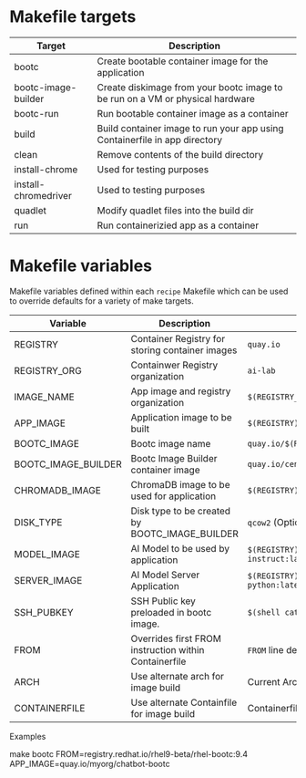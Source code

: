 # Makefile targets

| Target                | Description								        |
|-----------------------|-------------------------------------------------------------------------------|
| bootc                 | Create bootable container image for the application			        |
| bootc-image-builder   | Create diskimage from your bootc image to be run on a VM or physical hardware |
| bootc-run             | Run bootable container image as a container   			       	|
| build                 | Build container image to run your app using Containerfile in app directory    |
| clean                 | Remove contents of the build directory                                        |
| install-chrome        | Used for testing purposes                                                     |
| install-chromedriver  | Used to testing purposes                                                      |
| quadlet               | Modify quadlet files into the build dir                                       |
| run                   | Run containerizied app as a container                                         |


# Makefile variables

Makefile variables defined within each `recipe` Makefile which can be
used to override defaults for a variety of make targets.

| Variable           | Description                                          | Default                                                 |
|--------------------|------------------------------------------------------|---------------------------------------------------------|
|REGISTRY            | Container Registry for storing container images      | `quay.io`						      |
|REGISTRY_ORG        | Containwer Registry organization 	      	    | `ai-lab`						      |
|IMAGE_NAME          | App image and registry organization            	    | `$(REGISTRY_ORG)/${APP}:latest`			      |
|APP_IMAGE           | Application image to be built                  	    | `$(REGISTRY)/$(IMAGE_NAME)` 			      |
|BOOTC_IMAGE         | Bootc image name                               	    | `quay.io/$(REGISTRY_ORG)/${APP}-bootc:latest`	      |
|BOOTC_IMAGE_BUILDER | Bootc Image Builder container image 	      	    | `quay.io/centos-bootc/bootc-image-builder`	      |
|CHROMADB_IMAGE      | ChromaDB image to be used for application      	    | `$(REGISTRY)/$(REGISTRY_ORG)/chromadb:latest`	      |
|DISK_TYPE           | Disk type to be created by BOOTC_IMAGE_BUILDER 	    | `qcow2` (Options: ami, iso, vmdk, raw)		      |
|MODEL_IMAGE 	     | AI Model to be used by application             	    | `$(REGISTRY)/$(REGISTRY_ORG)/mistral-7b-instruct:latest`|
|SERVER_IMAGE 	     | AI Model Server Application                    	    | `$(REGISTRY)/$(REGISTRY_ORG)/llamacpp-python:latest`    |
|SSH_PUBKEY 	     | SSH Public key preloaded in bootc image.             | `$(shell cat ${HOME}/.ssh/id_rsa.pub;)`		      |
|FROM 		     | Overrides first FROM instruction within Containerfile| `FROM` line defined in the Containerfile		      |
|ARCH 		     | Use alternate arch for image build                   | Current Arch					      |
|CONTAINERFILE 	     | Use alternate Containfile for image build            | Containerfile (Containerfile.nocache)		      |

Examples

make bootc FROM=registry.redhat.io/rhel9-beta/rhel-bootc:9.4 APP_IMAGE=quay.io/myorg/chatbot-bootc
